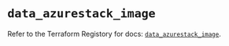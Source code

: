 # `data_azurestack_image`

Refer to the Terraform Registory for docs: [`data_azurestack_image`](https://registry.terraform.io/providers/hashicorp/azurestack/1.0.0/docs/data-sources/image).

